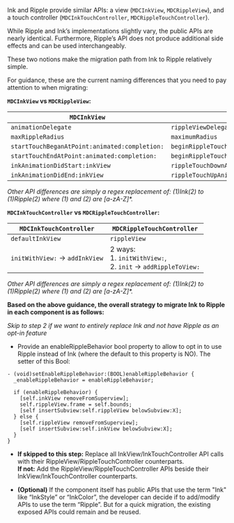 Ink and Ripple provide similar APIs: a view (`MDCInkView`, `MDCRippleView`), and a touch controller (`MDCInkTouchController`, `MDCRippleTouchController`). 

While Ripple and Ink’s implementations slightly vary, the public APIs are nearly identical. Furthermore, Ripple’s API does not produce additional side effects and can be used interchangeably.

These two notions make the migration path from Ink to Ripple relatively simple.

For guidance, these are the current naming differences that you need to pay attention to when migrating:

**`MDCInkView` vs `MDCRippleView`:**

|`MDCInkView`|`MDCRippleView`|
|---|---|
|`animationDelegate`|`rippleViewDelegate`|
|`maxRippleRadius`|`maximumRadius`|
|`startTouchBeganAtPoint:animated:completion:`|`beginRippleTouchDownAtPoint:animated:completion:`|
|`startTouchEndAtPoint:animated:completion:`|`beginRippleTouchUpAnimated:completion:`|
|`inkAnimationDidStart:inkView`|`rippleTouchDownAnimationDidBegin:rippleView`|
|`inkAnimationDidEnd:inkView`|`rippleTouchUpAnimationDidEnd:rippleView`|

*Other API differences are simply a regex replacement of: (1)Ink(2) to (1)Ripple(2) where (1) and (2) are [a-zA-Z]\*.*

**`MDCInkTouchController` vs `MDCRippleTouchController`:**

|`MDCInkTouchController`|`MDCRippleTouchController`|
|---|---|
|`defaultInkView`|`rippleView`|
|`initWithView:` → `addInkView`|2 ways: <br> 1. `initWithView:`, <br> 2. `init` → `addRippleToView:`|

*Other API differences are simply a regex replacement of: (1)Ink(2) to (1)Ripple(2) where (1) and (2) are [a-zA-Z]\*.*

**Based on the above guidance, the overall strategy to migrate Ink to Ripple in each component is as follows:**

*Skip to step 2 if we want to entirely replace Ink and not have Ripple as an opt-in feature*

* Provide an enableRippleBehavior bool property to allow to opt in to use Ripple instead of Ink (where the default to this property is NO). The setter of this Bool:

```objc
- (void)setEnableRippleBehavior:(BOOL)enableRippleBehavior {
  _enableRippleBehavior = enableRippleBehavior;

  if (enableRippleBehavior) {
    [self.inkView removeFromSuperview];
    self.rippleView.frame = self.bounds;
    [self insertSubview:self.rippleView belowSubview:X];
  } else {
    [self.rippleView removeFromSuperview];
    [self insertSubview:self.inkView belowSubview:X];
  }
}
```

* **If skipped to this step:** Replace all InkView/InkTouchController API calls with their RippleView/RippleTouchController counterparts.<br>
**If not:** Add the RippleView/RippleTouchController APIs beside their InkView/InkTouchController counterparts.

* **(Optional)** If the component itself has public APIs that use the term "Ink" like “InkStyle” or “InkColor”, the developer can decide if to add/modify APIs to use the term “Ripple”. But for a quick migration, the existing exposed APIs could remain and be reused.
